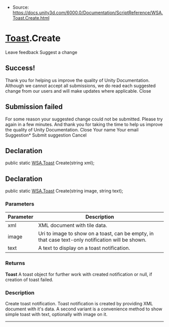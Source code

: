 * Source: https://docs.unity3d.com/6000.0/Documentation/ScriptReference/WSA.Toast.Create.html

#  [Toast](https://docs.unity3d.com/6000.0/Documentation/ScriptReference/WSA.Toast.html).Create
Leave feedback
Suggest a change
## Success!
Thank you for helping us improve the quality of Unity Documentation. Although we cannot accept all submissions, we do read each suggested change from our users and will make updates where applicable.
Close
## Submission failed
For some reason your suggested change could not be submitted. Please <a>try again</a> in a few minutes. And thank you for taking the time to help us improve the quality of Unity Documentation.
Close
Your name Your email Suggestion* Submit suggestion
Cancel
## Declaration
public static [WSA.Toast](https://docs.unity3d.com/6000.0/Documentation/ScriptReference/WSA.Toast.html) Create(string xml); 
## Declaration
public static [WSA.Toast](https://docs.unity3d.com/6000.0/Documentation/ScriptReference/WSA.Toast.html) Create(string image, string text); 
### Parameters
Parameter | Description  
---|---  
xml | XML document with tile data.  
image | Uri to image to show on a toast, can be empty, in that case text-only notification will be shown.  
text | A text to display on a toast notification.  
### Returns
**Toast** A toast object for further work with created notification or null, if creation of toast failed. 
### Description
Create toast notification.
Toast notification is created by providing XML document with it's data. A second variant is a convenience method to show simple toast with text, optionally with image on it.
* * *
